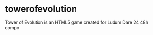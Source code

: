 towerofevolution
================

Tower of Evolution is an HTML5 game created for Ludum Dare 24 48h compo